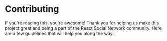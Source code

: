 # Contributing

If you're reading this, you're awesome! Thank you for helping us make this project great and being a part of the React Social Network community. Here are a few guidelines that will help you along the way.

